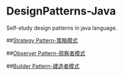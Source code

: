 # DesignPatterns-Java
Self-study design patterns in java language.

##[Strategy Pattern-策略模式](https://github.com/vikingden8/DesignPatterns-Java/blob/master/src/com/viking/strategy/Strategy.md)

##[Observer Pattern-观察者模式](https://github.com/vikingden8/DesignPatterns-Java/blob/master/src/com/viking/observer/Observer.md)  

##[Builder Pattern-建造者模式](https://github.com/vikingden8/DesignPatterns-Java/blob/master/src/com/viking/builder/Builder.md)  
